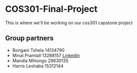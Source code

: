 # COS301-Final-Project
This is where we'll be working on our cos301 capstone project

## Group partners
* Bongani Tshela 14134790
* Minal Pramlall 13288157 [LinkedIn](https://www.linkedin.com/in/minal-pramlall-b1817510b/)
* Mandla Mhlongo 29630135
* Harris Leshaba 15312144 

